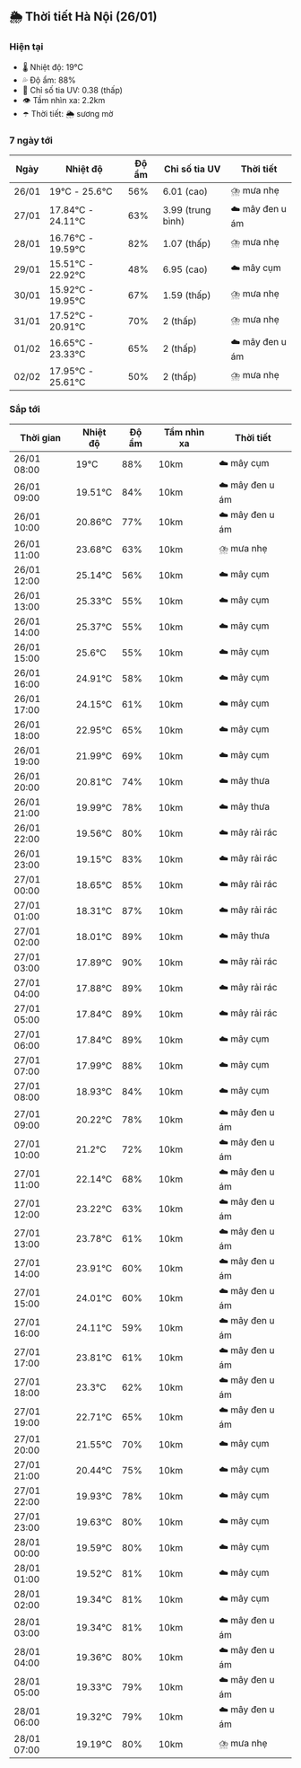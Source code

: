 ## 🌦️ Thời tiết Hà Nội (26/01)

### Hiện tại

- 🌡️ Nhiệt độ: 19℃
- 💦 Độ ẩm: 88%
- 🌟 Chỉ số tia UV: 0.38 (thấp)
- 👁️ Tầm nhìn xa: 2.2km
- ☂️ Thời tiết: 🌦️ sương mờ

### 7 ngày tới

| Ngày | Nhiệt độ | Độ ẩm | Chỉ số tia UV | Thời tiết |
| --- | --- | --- | --- | --- |
| 26/01 | 19℃ - 25.6℃ | 56% | 6.01 (cao) | ⛈️ mưa nhẹ |
| 27/01 | 17.84℃ - 24.11℃ | 63% | 3.99 (trung bình) | ☁️ mây đen u ám |
| 28/01 | 16.76℃ - 19.59℃ | 82% | 1.07 (thấp) | ⛈️ mưa nhẹ |
| 29/01 | 15.51℃ - 22.92℃ | 48% | 6.95 (cao) | ☁️ mây cụm |
| 30/01 | 15.92℃ - 19.95℃ | 67% | 1.59 (thấp) | ⛈️ mưa nhẹ |
| 31/01 | 17.52℃ - 20.91℃ | 70% | 2 (thấp) | ⛈️ mưa nhẹ |
| 01/02 | 16.65℃ - 23.33℃ | 65% | 2 (thấp) | ☁️ mây đen u ám |
| 02/02 | 17.95℃ - 25.61℃ | 50% | 2 (thấp) | ⛈️ mưa nhẹ |

### Sắp tới

| Thời gian | Nhiệt độ | Độ ẩm | Tầm nhìn xa | Thời tiết |
| --- | --- | --- | --- | --- |
| 26/01 08:00 | 19℃ | 88% | 10km | ☁️ mây cụm |
| 26/01 09:00 | 19.51℃ | 84% | 10km | ☁️ mây đen u ám |
| 26/01 10:00 | 20.86℃ | 77% | 10km | ☁️ mây đen u ám |
| 26/01 11:00 | 23.68℃ | 63% | 10km | ⛈️ mưa nhẹ |
| 26/01 12:00 | 25.14℃ | 56% | 10km | ☁️ mây cụm |
| 26/01 13:00 | 25.33℃ | 55% | 10km | ☁️ mây cụm |
| 26/01 14:00 | 25.37℃ | 55% | 10km | ☁️ mây cụm |
| 26/01 15:00 | 25.6℃ | 55% | 10km | ☁️ mây cụm |
| 26/01 16:00 | 24.91℃ | 58% | 10km | ☁️ mây cụm |
| 26/01 17:00 | 24.15℃ | 61% | 10km | ☁️ mây cụm |
| 26/01 18:00 | 22.95℃ | 65% | 10km | ☁️ mây cụm |
| 26/01 19:00 | 21.99℃ | 69% | 10km | ☁️ mây cụm |
| 26/01 20:00 | 20.81℃ | 74% | 10km | ☁️ mây thưa |
| 26/01 21:00 | 19.99℃ | 78% | 10km | ☁️ mây thưa |
| 26/01 22:00 | 19.56℃ | 80% | 10km | ☁️ mây rải rác |
| 26/01 23:00 | 19.15℃ | 83% | 10km | ☁️ mây rải rác |
| 27/01 00:00 | 18.65℃ | 85% | 10km | ☁️ mây rải rác |
| 27/01 01:00 | 18.31℃ | 87% | 10km | ☁️ mây rải rác |
| 27/01 02:00 | 18.01℃ | 89% | 10km | ☁️ mây thưa |
| 27/01 03:00 | 17.89℃ | 90% | 10km | ☁️ mây rải rác |
| 27/01 04:00 | 17.88℃ | 89% | 10km | ☁️ mây rải rác |
| 27/01 05:00 | 17.84℃ | 89% | 10km | ☁️ mây rải rác |
| 27/01 06:00 | 17.84℃ | 89% | 10km | ☁️ mây cụm |
| 27/01 07:00 | 17.99℃ | 88% | 10km | ☁️ mây cụm |
| 27/01 08:00 | 18.93℃ | 84% | 10km | ☁️ mây cụm |
| 27/01 09:00 | 20.22℃ | 78% | 10km | ☁️ mây đen u ám |
| 27/01 10:00 | 21.2℃ | 72% | 10km | ☁️ mây đen u ám |
| 27/01 11:00 | 22.14℃ | 68% | 10km | ☁️ mây đen u ám |
| 27/01 12:00 | 23.22℃ | 63% | 10km | ☁️ mây đen u ám |
| 27/01 13:00 | 23.78℃ | 61% | 10km | ☁️ mây đen u ám |
| 27/01 14:00 | 23.91℃ | 60% | 10km | ☁️ mây đen u ám |
| 27/01 15:00 | 24.01℃ | 60% | 10km | ☁️ mây đen u ám |
| 27/01 16:00 | 24.11℃ | 59% | 10km | ☁️ mây đen u ám |
| 27/01 17:00 | 23.81℃ | 61% | 10km | ☁️ mây đen u ám |
| 27/01 18:00 | 23.3℃ | 62% | 10km | ☁️ mây đen u ám |
| 27/01 19:00 | 22.71℃ | 65% | 10km | ☁️ mây đen u ám |
| 27/01 20:00 | 21.55℃ | 70% | 10km | ☁️ mây cụm |
| 27/01 21:00 | 20.44℃ | 75% | 10km | ☁️ mây cụm |
| 27/01 22:00 | 19.93℃ | 78% | 10km | ☁️ mây cụm |
| 27/01 23:00 | 19.63℃ | 80% | 10km | ☁️ mây cụm |
| 28/01 00:00 | 19.59℃ | 80% | 10km | ☁️ mây cụm |
| 28/01 01:00 | 19.52℃ | 81% | 10km | ☁️ mây cụm |
| 28/01 02:00 | 19.34℃ | 81% | 10km | ☁️ mây cụm |
| 28/01 03:00 | 19.34℃ | 81% | 10km | ☁️ mây đen u ám |
| 28/01 04:00 | 19.36℃ | 80% | 10km | ☁️ mây đen u ám |
| 28/01 05:00 | 19.33℃ | 79% | 10km | ☁️ mây đen u ám |
| 28/01 06:00 | 19.32℃ | 79% | 10km | ☁️ mây đen u ám |
| 28/01 07:00 | 19.19℃ | 80% | 10km | ⛈️ mưa nhẹ |

